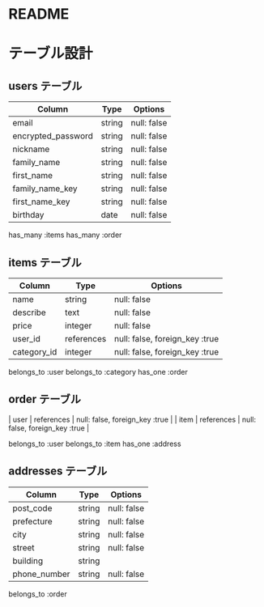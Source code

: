 # README

# テーブル設計

## users テーブル

| Column             | Type   | Options     |
| -----------------  | ------ | --------    |
| email              | string | null: false |
| encrypted_password | string | null: false |
| nickname           | string | null: false |
| family_name        | string | null: false |
| first_name         | string | null: false |
| family_name_key    | string | null: false |
| first_name_key     | string | null: false |
| birthday           | date   | null: false |

has_many :items 
has_many :order


## items テーブル

| Column         | Type       | Options                        |
| ------         | -------    | -----------                    |
| name           | string     | null: false                    |
| describe       | text       | null: false                    |
| price          | integer    | null: false                    |
| user_id        | references | null: false, foreign_key :true |
| category_id    | integer    | null: false, foreign_key :true |


belongs_to :user 
belongs_to :category
has_one :order

## order テーブル

| user      | references  | null: false, foreign_key :true |
| item      | references  | null: false, foreign_key :true |

belongs_to :user
belongs_to :item
has_one :address

## addresses テーブル

| Column       | Type        | Options     |
| ------------ | ------      | ------      |
| post_code    | string      | null: false | 
| prefecture   | string      | null: false |
| city         | string      | null: false |
| street       | string      | null: false |
| building     | string      |             |
| phone_number | string      | null: false |

belongs_to :order



